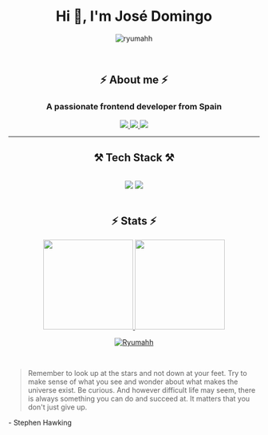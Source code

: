 <h1 align="center">Hi 👋, I'm José Domingo</h1>
<p align="center">
  <img src="https://komarev.com/ghpvc/?username=ryumahh&label=Number%20of%20Visitors&color=789457&style=for-the-badge" alt="ryumahh">
</p>

<br/>

<h2 align="center">⚡ About me ⚡</h2>
<h3 align="center">A passionate frontend developer from Spain</h3>

<div align="center"> 
  <a href="mailto:jdcgcontact@gmail.com" target="_blank" rel="noopener noreferrer">
    <img src="https://img.shields.io/badge/Gmail-333333?style=for-the-badge&logo=gmail&logoColor=red" />
  </a>
  <a href="https://linkedin.com/in/josephgar" target="_blank" rel="noopener noreferrer">
    <img src="https://img.shields.io/badge/LinkedIn-0077B5?style=for-the-badge&logo=linkedin&logoColor=white"/>
  </a>
  <a href="#" target="_blank" rel="noopener noreferrer">
     <img src="https://img.shields.io/badge/Portfolio-FF5722?style=for-the-badge&logo=todoist&logoColor=white"  /> <!-- sqlite, safari, google-chrome are other good icon options -->
  </a>
</div>



 <hr/>


<h2 align="center">⚒️ Tech Stack ⚒️</h2>
<br/>
<div align="center">
    <img src="https://skillicons.dev/icons?i=html,css,javascript,php,react,bootstrap,tailwind,vscode,figma,github,git" />
    <img src="https://skillicons.dev/icons?i=nodejs,laravel,python,mongodb,java,mysql,aws,npm,wordpress,less,sass," /><br>
</div>

<br/>

<h2 align="center">⚡ Stats ⚡</h2>
<p align="center">
<a href="#">
  <img height="180em" src="https://github-readme-stats-eight-theta.vercel.app/api?username=Ryumahh&show_icons=true&include_all_commits=true&count_private=true&bg_color=00000000&hide_border=true&show_icons=true&text_color=667799&title_color=c73848&icon_color=aba268"/>
  <img height="180em" src="https://github-readme-stats-eight-theta.vercel.app/api/top-langs/?username=Ryumahh&layout=compact&langs_count=8&bg_color=00000000&hide_border=true&show_icons=true&text_color=667799&title_color=c73848"/>
</a>
</p>

<p align="center">
  <a href="#">
<img align="center" src="https://github-readme-streak-stats.herokuapp.com/?user=Ryumahh&layout=compact&theme=synthwave&hide_border=true" alt="Ryumahh" />
  </a>
</p>

<br/>

> Remember to look up at the stars and not down at your feet. Try to make sense of what you see and wonder about what makes the universe exist. Be curious. And however difficult life may seem, there is always something you can do and succeed at.
> It matters that you don't just give up.

\- Stephen Hawking
